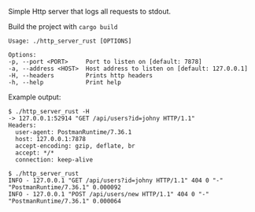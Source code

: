 Simple Http server that logs all requests to stdout.

Build the project with ``cargo build``

```
Usage: ./http_server_rust [OPTIONS]

Options:
-p, --port <PORT>     Port to listen on [default: 7878]
-a, --address <HOST>  Host address to listen on [default: 127.0.0.1]
-H, --headers         Prints http headers
-h, --help            Print help
```

Example output:
```
$ ./http_server_rust -H
-> 127.0.0.1:52914 "GET /api/users?id=johny HTTP/1.1"
Headers:
  user-agent: PostmanRuntime/7.36.1
  host: 127.0.0.1:7878
  accept-encoding: gzip, deflate, br
  accept: */*
  connection: keep-alive
```

```
$ ./http_server_rust
INFO - 127.0.0.1 "GET /api/users?id=johny HTTP/1.1" 404 0 "-" "PostmanRuntime/7.36.1" 0.000092
INFO - 127.0.0.1 "POST /api/users/new HTTP/1.1" 404 0 "-" "PostmanRuntime/7.36.1" 0.000064
```